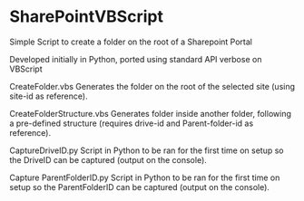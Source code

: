 # SharePointVBScript
Simple Script to create a folder on the root of a Sharepoint Portal

Developed initially in Python, ported using standard API verbose on VBScript

CreateFolder.vbs
Generates the folder on the root of the selected site (using site-id as reference).

CreateFolderStructure.vbs
Generates folder inside another folder, following a pre-defined structure (requires drive-id and Parent-folder-id as reference).

CaptureDriveID.py
Script in Python to be ran for the first time on setup so the DriveID can be captured (output on the console).

Capture ParentFolderID.py
Script in Python to be ran for the first time on setup so the ParentFolderID can be captured (output on the console).
